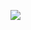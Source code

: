   
![](https://lh7-rt.googleusercontent.com/docsz/AD_4nXeY_6Cx6koMiTeJbEVsOPiIEZd_ujkKNCPRBZhoWZIGY6ge2UF1Gczu-vR1adH2L4Xr600IE-DxAUZxIwdtWXDAyCjVtVF45G6uhD1s4kRJBZYN0eXIEknh6tEt7gISWxCl43OZKnp8XgxSLZd0gZq6SF4?key=2rvOLd9v_Sh3JbB5EyjUSw)  
  


